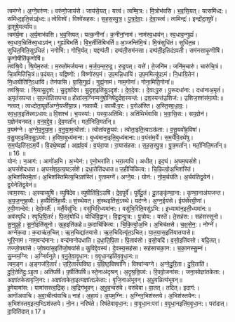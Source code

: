 

  
त्वम॑ग्ने। अ॒ग्ने॒वरु॑ण:। वरु॑णो॒जाय॑से। जाय॑से॒यत्। यत्त्वं। त्वम्मि॒त्र:। मि॒त्रोभ॑वसि। भ॒व॒सि॒यत्। यत्समि॑ध्द:। समि॑ध्द॒इति॒संऽइ॑ध्द:॥ त्वेविश्वे॑। विश्वे॑सहस:। स॒ह॒स॒स्पु॒त्र॒। पु॒त्र॒दे॒वा॒:। दे॒वा॒स्त्वं। त्वमिन्द्रः॑। इन्द्रो॑दा॒शुषे॑। दा॒शुषे॒मर्त्या॑य॥  
त्वम॑र्य॒मा। अ॒र्य॒माभ॑वसि। भ॒व॒सियत्। यत्क॒नीनां॑। क॒नीनां॒नाम॑। नाम॑स्व॒धाव॑न्। स्व॒धाव॒न्गुह्यं॑। स्व॒धाव॒न्निति॑स्व॒धाऽव॑न्। गुह्यं॑बिभर्ति। बि॒भ॒र्तीति॑बिभर्ति॥ अ॒ञ्जन्ति॑मि॒त्रं। मि॒त्रंसुधि॑तं। सुधि॑त॒न्न। सुधि॑त॒मिति॒सुऽधितं। नगोभि॑:। गोभि॒र्यत्। यद्दम्प॑ती। दम्प॑ती॒सम॑नसा। दम्प॑ती॒इतिदंऽपती। सम॑नसाकृ॒णॊषि॑। कृ॒णोषीति॑कृ॒णोषि॑॥  
तव॑श्रि॒ये। श्रि॒येम॒रुत॑:। म॒रुतो॑मर्जयन्त। म॒र्ज॒य॒न्त॒रु॒द्र॒। रु॒द्र॒यत्। यत्ते॑। ते॒जनि॑म। जनि॑म॒चारु॑। चारु॑चि॒त्रं। चि॒त्रमिति॑चि॒त्रं॥ प॒दंयत्। यद्विष्णो॑:। विष्णो॑रुप॒मं। उ॒प॒मन्नि॒धायि॑। उ॒प॒ममित्यु॑प॒ऽमं। नि॒धायि॒तेन॑। नि॒धायीति॑नि॒ऽधायि॑। तेन॑पासि। पा॒सि॒गुह्यं॑। गुह्यं॒नाम॑। नाम॒गोनां॑। गोना॒मिति॒गोनां॑॥  
तव॑श्रि॒या:। श्रि॒यासु॒दृश॑:। सु॒दृशो॑देव। सु॒दृश॒इति॑सु॒ऽदृश॑:। दे॒व॒दे॒वा:। दे॒वा:पु॒रु। पु॒रूदधा॑ना:। दधा॑नाअ॒मृतं॑। अ॒मृतं॑सपन्त। स॒प॒न्तेति॑सपन्त॥ होता॑रम॒ग्निम्मनु॑षो॒निषे॑दुर्दश॒स्यन्त॑:। द॒श॒स्यन्त॑उ॒शिज॑:। उ॒शिज॒श्शंस॑मा॒यो:॥  
नत्वत्। त्वध्दोता॒पूर्वो॑अग्ने॒यजी॑या॒न्न। नकाव्यै॑:। काव्यै॑:प॒र:। प॒रोअ॑स्ति। अ॒स्ति॒स्व॒धा॒व॒:। स्व॒धा॒व॒इति॑स्वऽधाव:॥ वि॒शश्च॑। च॒यस्या॑:। यस्या॒अति॑थि:। अति॑थिर्भवासि। भ॒वा॒सि॒स:। सय॒ज्ञेन॑। य॒ज्ञेन॑वनवत्। व॒न॒व॒द्दे॒व॒। दे॒व॒मर्ता॑न्। मर्ता॒निति॒मर्ता॑न्॥  
व॒यम॑ग्ने। अ॒ग्ने॒व॒नु॒या॒म॒। व॒नु॒या॒म॒त्वोता॑:। त्वोता॑वसू॒यव॑:। त्वोता॒इति॒त्वाऽऊ॑ता:। व॒सू॒यवो॑ह॒विषा॑। व॒सु॒यव॒इति॑व॒सु॒ऽयव॑:। ह॒विषा॒बुध्य॑माना:। बुध्य॑माना॒इति॒बुध्य॑माना:॥ व॒यंस॑म॒र्ये। स॒म॒र्येवि॒दथे॑षु। स॒म॒र्यइति॑स॒ऽम॒र्ये। वि॒दथे॒ष्वह्नां॑। अह्नां॑व॒यं। व॒यंरा॒या। रा॒यास॑हस:। स॒ह॒स॒स्पु॒त्र॒। पु॒त्र॒मर्ता॑न्। मर्ता॒निति॒मर्ता॑न्॥ ॥ 16 ॥  
योन॑:। न॒आग॑:। आगो॑अ॒भि। अ॒भ्येन॑:। ए॒नो॒भरा॑ति। भरा॒त्यधि॑। अधीत्। इद॒घं। अ॒घम॒घसं॑शे। अ॒घसं॑शेदधात। अ॒घसं॑श॒इत्य॒घऽसं॑शे। द॒धा॒तेति॑दधात॥ ज॒हीचि॑कित्व:। चि॒कि॒त्वो॒अ॒भिश॑स्तिं। अ॒भिश॑स्तिमे॒तां। अ॒भिश॑स्तिमित्य॒भिऽश॑स्तिं। ए॒तामग्ने॑। अग्ने॒य:। योन॑:। नो॒म॒र्चय॑ति। अ॒र्चय॑तिद्व॒येन॑। द्व॒येनेति॑द्व॒येन॑॥  
त्वाम॒स्या:। अ॒स्याव्युषि॑। व्युषि॑देव। व्युषीति॑वि॒ऽउषि॑। दे॒व॒पूर्वे॑। पूर्वे॑दू॒तं। दू॒तङ्कृ॑ण्वा॒ना:। कृ॒ण्वा॒नाअ॑यजन्त। अ॒य॒ज॒न्त॒ह॒व्यै:। ह॒व्यैरिति॑ह॒व्यै:॥ सं॒स्थेयत्। सं॒स्थइति॑सं॒ऽस्थे। यद॑ग्ने। अ॒ग्न॒ईय॑से। ईय॑सेरयी॒णां। र॒यी॒णान्देव॑:। देवो॒मर्तै॑:। मर्तै॒र्वसु॑भि:। वसु॑भिरि॒ध्यमा॑ना:। वसु॑भि॒रिति॒वसु॑ऽभि:। इ॒ध्यामा॑न॒इती॒ध्यमा॑न:॥  
अव॑स्पृधि। स्पृ॒धि॒पि॒तरं॑। पि॒तरं॒योधि॑। योधि॑वि॒द्वान्। वि॒द्वान्पु॒त्र:। पु॒त्रोय:। यस्ते॑। ते॒सह॑स:। सह॑सस्सूनो। सू॒न॒वू॒हे॒। सू॒नो॒इति॑सूनो। ऊ॒ह॒इति॑ऊहे॥ क॒दाचि॑कित्व:। चि॒कि॒त्वो॒अ॒भि। अ॒भिच॑क्षसे। च॒क्ष॒से॒न॒:। नोग्ने॑। अग्ने॑क॒दा। क॒दाऋ॑त॒चित्। ऋ॒त॒चिद्या॑तयासे। ऋ॒त॒चिदित्यृ॑त॒ऽचित्। या॒त॒या॒स॒इति॑यातयासे॥  
भूरि॒नाम॑। नाम॒वन्द॑मान:। वन्द॑मानोदधाति। द॒धा॒ति॒पि॒ता। पि॒ताव॑सो। व॒सो॒यदि॑। व॒सो॒इति॑वसो। यदि॒तत्। तज्जो॒षया॑से। जो॒षया॑स॒इति॑जो॒षया॑से॥ कु॒विद्दे॒वस्य॑। दे॒वस्य॒सह॑सा। सह॑साचका॒न:। च॒का॒नस्सु॒म्नं। सु॒म्नम॒ग्नि:। अ॒ग्निर्व॑नुते। व॒नु॒ते॒वा॒वृ॒धा॒न:। व॒वृ॒धा॒नइति॑व॒वृ॒धा॒न:॥  
त्वम॒ङ्ग। अ॒ङ्गज॑रि॒तारं॑। ज॒रि॒तारं॑यविष्ठ। य॒वि॒ष्ठ॒विश्वा॑नि। विश्वा॑न्यग्ने। अ॒ग्ने॒दु॒रि॒ता। दु॒रि॒ताति॑। दु॒रि॒तेति॑दु॒:ऽइ॒ता। अति॑पर्षि। प॒र्षीति॑पर्षि॥ स्ते॒नाअ॑दृश्रन्। अ॒दृ॒श्र॒न्रि॒पव॑:। रि॒पवो॒जना॑स:। जना॒सोज्ञा॑तकेता:। अज्ञा॑तकेतावृजि॒ना:। अज्ञा॑ताकेता॒इत्यज्ञा॑तऽकेता:। वृ॒जि॒नाअ॑भूवन्। अ॒भू॒वन्नित्य॑भूवन्॥  
इ॒मेयामा॑स:। यामा॑सस्त्व॒द्रिक्। त्व॒द्रिग॑भूवन्। अ॒भू॒व॒न्वस॑वे। वस॑वेवा। वा॒तत्। तदित्। इदाग॑:। आगो॑अवाचि। अ॒वा॒चीत्य॑वाचि॥ नाह॑। अ॒हा॒यं। अ॒यम॒ग्नि:। अ॒ग्निर॒भिश॑स्तये। अ॒भिश॑स्तयेन:। अ॒भिश॑स्तय॒इत्य॒भिऽश॑स्तये। नो॒न। नरिष॑ते। रिष॑तेवावृधा॒न:। वा॒वृ॒धा॒न:परा॑। व॒वृ॒धा॒नइति॑व॒वृ॒धा॒न:। परा॑दात्। दा॒दिति॑दात्॥ 17॥  
